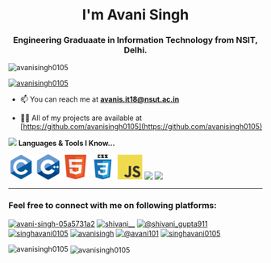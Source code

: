 <h1 align="center">I'm Avani Singh</h1>
<h3 align="center">Engineering Graduaate in Information Technology from NSIT, Delhi.</h3>

<p align="left"> <img src="https://komarev.com/ghpvc/?username=avanisingh0105&label=Profile%20views&color=0e75b6&style=flat" alt="avanisingh0105" /> </p>

<p align="left"> <a href="https://github.com/ryo-ma/github-profile-trophy"><img src="https://github-profile-trophy.vercel.app/?username=avanisingh0105" alt="avanisingh0105" /></a> </p>

- 📫 You can reach me at **avanis.it18@nsut.ac.in**

- 👨‍💻 All of my projects are available at [https://github.com/avanisingh0105](https://github.com/avanisingh0105)

<img src="https://media.giphy.com/media/ObNTw8Uzwy6KQ/giphy.gif" width="30px">&nbsp;**Languages & Tools I Know...**
<p align="left">
  

  <img height="50" src="https://raw.githubusercontent.com/devicons/devicon/master/icons/c/c-original.svg"> 
  <img height="50" src="https://raw.githubusercontent.com/devicons/devicon/master/icons/cplusplus/cplusplus-original.svg">
  <img height="50" src="https://raw.githubusercontent.com/devicons/devicon/master/icons/html5/html5-original.svg">
   <img height="50" src="https://raw.githubusercontent.com/devicons/devicon/master/icons/css3/css3-original-wordmark.svg">
  <img height="50" src="https://raw.githubusercontent.com/devicons/devicon/master/icons/javascript/javascript-original.svg"> 
   <img height="50" src="https://github.com/uannabi/-/blob/master/resource/git.svg"> 
  <img height="50" src="https://github.com/uannabi/-/blob/master/resource/linux-ar21.svg"> 

  <hr>


<h3 align="left">Feel free to connect with me on following platforms:</h3>
<p>
<a href="https://www.linkedin.com/in/avani-singh-05a5731a2/" target="blank"><img align="center" src="https://cdn.jsdelivr.net/npm/simple-icons@3.0.1/icons/linkedin.svg" alt="avani-singh-05a5731a2" height="30" width="40" /></a>
<a href="https://www.codechef.com/users/avanisingh" target="blank"><img align="center" src="https://cdn.jsdelivr.net/npm/simple-icons@3.1.0/icons/codechef.svg" alt="shivani__" height="30" width="40" /></a>
<a href="https://www.hackerrank.com/avanisingh" target="blank"><img align="center" src="https://cdn.jsdelivr.net/npm/simple-icons@3.0.1/icons/hackerrank.svg" alt="@shivani_gupta911" height="30" width="40" /></a>
<a href="https://codeforces.com/profile/singhavani0105" target="blank"><img align="center" src="https://cdn.jsdelivr.net/npm/simple-icons@3.0.1/icons/codeforces.svg" alt="singhavani0105" height="30" width="40" /></a>
<a href="https://leetcode.com/avanisingh/" target="blank"><img align="center" src="https://cdn.jsdelivr.net/npm/simple-icons@3.0.1/icons/leetcode.svg" alt="avanisingh" height="30" width="40" /></a>
<a href="http://www.hackerearth.com/@avani101" target="blank"><img align="center" src="https://cdn.jsdelivr.net/npm/simple-icons@3.0.1/icons/hackerearth.svg" alt="@avani101" height="30" width="40" /></a>
<a href="https://auth.geeksforgeeks.org/user/singhavani0105" target="blank"><img align="center" src="https://cdn.jsdelivr.net/npm/simple-icons@3.0.1/icons/geeksforgeeks.svg" alt="singhavani0105" height="30" width="40" /></a>
</p>

<p align="left"><img align="left" src="https://github-readme-stats.vercel.app/api/top-langs?username=avanisingh0105&show_icons=true&locale=en&layout=compact" alt="avanisingh0105" /></p>

<p align="left">&nbsp;<img align="center" src="https://github-readme-stats.vercel.app/api?username=avanisingh0105&show_icons=true&locale=en" alt="avanisingh0105" /></p>

